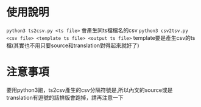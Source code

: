 # 使用說明
 `python3 ts2csv.py <ts file>` 
  會產生同ts檔檔名的csv
 `python3 csv2tsv.py <csv file> <template ts file> <output ts file>` 
 template要是產生csv的ts檔(其實也不用只要source和translation對得起來就好了)
# 注意事項
要用python3跑，ts2csv產生的csv分隔符號是,所以內文的source或是translation有逗號的話排版會跑掉，請再注意一下
